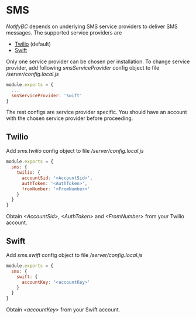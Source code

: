 # SMS

*NotifyBC* depends on underlying SMS service providers to deliver SMS messages. The supported service providers are

 * [Twilio](https://twilio.com/) (default)
 * [Swift](https://www.swiftsmsgateway.com)

Only one service provider can be chosen per installation. To change service provider, add following *smsServiceProvider* config object to file */server/config.local.js*

```js
module.exports = {
  ...
  smsServiceProvider: 'swift'
}
```
The rest configs are service provider specific. You should have an account with the chosen service provider before proceeding.

## Twilio
Add *sms.twilio* config object to file */server/config.local.js*

```js
module.exports = {
  sms: {
    twilio: {
      accountSid: '<AccountSid>',
      authToken: '<AuthToken>',
      fromNumber: '<FromNumber>'
    }
  }
}
```
Obtain *\<AccountSid\>*, *\<AuthToken\>* and *\<FromNumber\>* from your Twilio account.

## Swift
Add *sms.swift* config object to file */server/config.local.js*

```js
module.exports = {
  sms: {
    swift: {
      accountKey: '<accountKey>'
    }
  }
}
```
Obtain *\<accountKey\>* from your Swift account.

